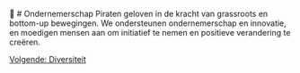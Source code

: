 🌱 # Ondernemerschap
Piraten geloven in de kracht van grassroots en bottom-up bewegingen. We ondersteunen ondernemerschap en innovatie, en moedigen mensen aan om initiatief te nemen en positieve verandering te creëren.

[Volgende: Diversiteit](Diversiteit.md)
